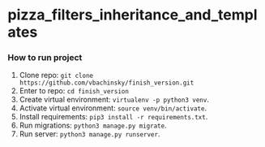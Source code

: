 # pizza_filters_inheritance_and_templates


### How to run project
1. Clone repo: `git clone https://github.com/vbachinsky/finish_version.git`
2. Enter to repo: `cd finish_version`
3. Create virtual environment: `virtualenv -p python3 venv`.
4. Activate virtual environment: `source venv/bin/activate`.
5. Install requirements: `pip3 install -r requirements.txt`.
6. Run migrations: `python3 manage.py migrate`.
7. Run server: `python3 manage.py runserver`.
